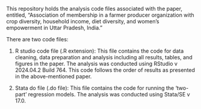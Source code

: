 This repository holds the analysis code files associated with the paper, entitled, “Association of membership in a farmer producer organization with crop diversity, household income, diet diversity, and women’s empowerment in Uttar Pradesh, India.” 

There are two code files:

1.	R studio code file (.R extension): This file contains the code for data cleaning, data preparation and analysis including all results, tables, and figures in the paper. The analysis was conducted using RStudio v 2024.04.2 Build 764. This code follows the order of results as presented in the above-mentioned paper. 
 
2.	Stata do file (.do file): This file contains the code for running the ‘two-part’ regression models. The analysis was conducted using Stata/SE v 17.0.
